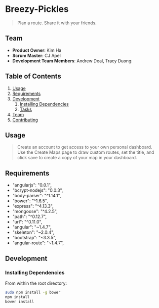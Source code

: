 # Breezy-Pickles

> Plan a route. Share it with your friends.

## Team

  - __Product Owner__: Kim Ha
  - __Scrum Master__: CJ Apel
  - __Development Team Members__: Andrew Deal, Tracy Duong

## Table of Contents

1. [Usage](#Usage)
1. [Requirements](#requirements)
1. [Development](#development)
    1. [Installing Dependencies](#installing-dependencies)
    1. [Tasks](#tasks)
1. [Team](#team)
1. [Contributing](#contributing)

## Usage

> Create an account to get access to your own personal dashboard. Use the Create Maps page to draw custom routes, set the title, and click save to create a copy of your map in your dashboard.

## Requirements

  - "angularjs": "0.0.1",
  - "bcrypt-nodejs": "0.0.3",
  - "body-parser": "^1.14.1",
  - "bower": "^1.6.5",
  - "express": "^4.13.3",
  - "mongoose": "^4.2.5",
  - "path": "^0.12.7",
  - "url": "^0.11.0",
  - "angular": "~1.4.7",
  - "skeleton": "~2.0.4",
  - "bootstrap": "~3.3.5",
  - "angular-route": "~1.4.7",

## Development

### Installing Dependencies

From within the root directory:

```sh
sudo npm install -g bower
npm install
bower install
```